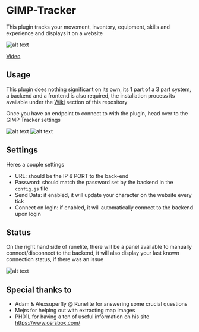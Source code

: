 # GIMP-Tracker
This plugin tracks your movement, inventory, equipment, skills and experience and displays it on a website

![alt text](https://i.imgur.com/5QQoa1T.png)

[Video](https://www.youtube.com/watch?v=Xqplzc1xXfQ)

## Usage
This plugin does nothing significant on its own, its 1 part of a 3 part system, a backend and a frontend is also required, the installation process its available under the [Wiki](https://github.com/Rachnus/GIMP-Tracker/wiki/) section of this repository 

Once you have an endpoint to connect to with the plugin, head over to the GIMP Tracker settings

![alt text](https://i.imgur.com/P5zylDq.png)
![alt text](https://i.imgur.com/a0x6Wi7.png)

## Settings
Heres a couple settings
* URL: should be the IP & PORT to the back-end
* Password: should match the password set by the backend in the `config.js` file
* Send Data: if enabled, it will update your character on the website every tick
* Connect on login: if enabled, it will automatically connect to the backend upon login

## Status

On the right hand side of runelite, there will be a panel available to manually connect/disconnect to the backend, it will also display your last known connection status, if there was an issue

![alt text](https://i.imgur.com/9It7uoE.png)


## Special thanks to

- Adam & Alexsuperfly @ Runelite for answering some crucial questions 
- Mejrs for helping out with extracting map images
- PH01L for having a ton of useful information on his site https://www.osrsbox.com/

